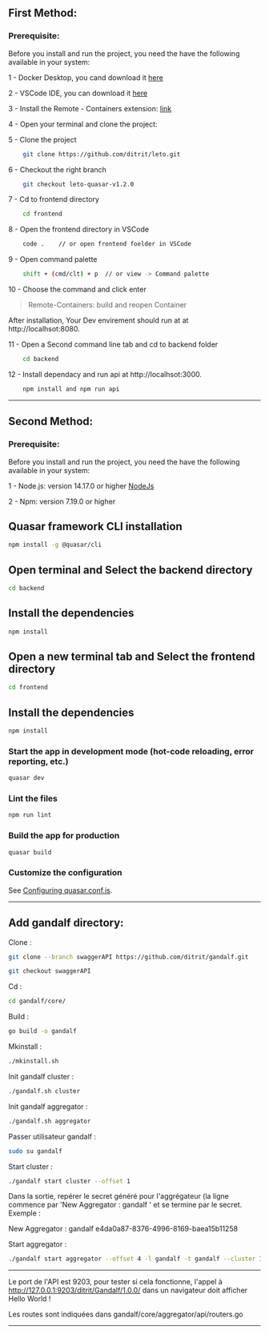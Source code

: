 ## First Method: 
### Prerequisite:

Before you install and run the project, you need the have the following available in your system:

1 - Docker Desktop, you cand download it [here](https://docs.docker.com/get-docker/)

2 - VSCode IDE, you can download it [here](https://code.visualstudio.com/) 

3 - Install the Remote - Containers extension: [link](https://marketplace.visualstudio.com/items?itemName=ms-vscode-remote.remote-containers)

4 - Open your terminal and clone the project: 

5 - Clone the project
```bash
    git clone https://github.com/ditrit/leto.git
```

6 - Checkout the right branch
```bash
    git checkout leto-quasar-v1.2.0
```

7 - Cd to frontend directory
```bash
    cd frontend
```

8 - Open the frontend directory in VSCode
```bash
    code .    // or open frontend foelder in VSCode
```

9 - Open command palette
```bash
    shift + (cmd/clt) + p  // or view -> Command palette
```

10 - Choose the command and click enter
 > Remote-Containers: build and reopen Container

After installation, Your Dev envirement should run at at http://localhsot:8080.

11 - Open a Second command line tab and cd to backend folder 
```bash
    cd backend 
```

12 - Install dependacy and run api at http://localhsot:3000.
```bash
    npm install and npm run api
```

---

## Second Method: 

### Prerequisite:

Before you install and run the project, you need the have the following available in your system:

1 - Node.js: version 14.17.0 or higher [NodeJs](https://nodejs.org/)

2 - Npm: version 7.19.0 or higher

## Quasar framework CLI installation

```bash
npm install -g @quasar/cli
```

## Open terminal and Select the backend directory

```bash
cd backend
```

## Install the dependencies

```bash
npm install
```

## Open a new terminal tab and Select the frontend directory

```bash
cd frontend
```

## Install the dependencies

```bash
npm install
```

### Start the app in development mode (hot-code reloading, error reporting, etc.)

```bash
quasar dev
```

### Lint the files

```bash
npm run lint
```

### Build the app for production

```bash
quasar build
```

### Customize the configuration

See [Configuring quasar.conf.js](https://v2.quasar.dev/quasar-cli/quasar-conf-js).

---

## Add gandalf directory: 

Clone :

```bash
git clone --branch swaggerAPI https://github.com/ditrit/gandalf.git
```

```bash
git checkout swaggerAPI 
```

Cd :

```bash
cd gandalf/core/
```

Build :

```bash
go build -o gandalf
```

Mkinstall :

```bash
./mkinstall.sh
```

Init gandalf cluster :

```bash
./gandalf.sh cluster
```

Init gandalf aggregator :

```bash
./gandalf.sh aggregator
```

Passer utilisateur gandalf :

```bash
sudo su gandalf
```

Start cluster :

```bash
./gandalf start cluster --offset 1
```

Dans la sortie, repérer le secret généré pour l'aggrégateur (la ligne commence par 'New Aggregator : gandalf ' et se termine par le secret. Exemple :

New Aggregator : gandalf e4da0a87-8376-4996-8169-baea15b11258

Start aggregator :

```bash
./gandalf start aggregator --offset 4 -l gandalf -t gandalf --cluster 127.0.0.1:9100 --secret "secret"
```
------

Le port de l'API est 9203, pour tester si cela fonctionne, l'appel à http://127.0.0.1:9203/ditrit/Gandalf/1.0.0/
dans un navigateur doit afficher Hello World !

Les routes sont indiquées dans gandalf/core/aggregator/api/routers.go

------